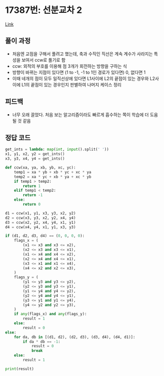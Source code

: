 # 17387번: 선분교차 2
[Link](https://www.acmicpc.net/problem/17387)

## 풀이 과정
* 처음엔 교점을 구해서 풀려고 했는데, 축과 수직인 직선은 계속 계수가 사라지는 특성을 보여서 ccw로 풀기로 함
* ccw: 외적의 부호를 이용해 점 3개가 회전하는 방향을 구하는 식
 * 방향이 바뀌는 지점이 있다면 (1 to -1, -1 to 1인 경로가 있다면) 0, 없다면 1
* 이때 네개의 점이 모두 일직선상에 있다면 L1사이에 L2의 끝점이 있는 경우와 L2사이에 L1의 끝점이 있는 경우인지 판별하여 나머지 케이스 정리

## 피드백
* 너무 오래 끌었다. 처음 보는 알고리즘이라도 빠르게 흡수하는 쪽이 학습에 더 도움될 것 같음

## 정답 코드
```python
get_ints = lambda: map(int, input().split(' '))
x1, y1, x2, y2 = get_ints()
x3, y3, x4, y4 = get_ints()

def ccw(xa, ya, xb, yb, xc, yc):
    temp1 = xa * yb + xb * yc + xc * ya
    temp2 = xa * yc + xb * ya + xc * yb
    if temp1 > temp2:
        return 1
    elif temp1 < temp2:
        return -1
    else:
        return 0

d1 = ccw(x1, y1, x3, y3, x2, y2)
d2 = ccw(x3, y3, x2, y2, x4, y4)
d3 = ccw(x2, y2, x4, y4, x1, y1)
d4 = ccw(x4, y4, x1, y1, x3, y3)

if (d1, d2, d3, d4) == (0, 0, 0, 0):
    flags_x = (
        (x1 <= x3 and x3 <= x2),
        (x2 <= x3 and x3 <= x1),
        (x1 <= x4 and x4 <= x2),
        (x2 <= x4 and x4 <= x1),
        (x3 <= x1 and x1 <= x4),
        (x4 <= x2 and x2 <= x3),
    )
    flags_y = (
        (y1 <= y3 and y3 <= y2),
        (y2 <= y3 and y3 <= y1),
        (y1 <= y4 and y4 <= y2),
        (y2 <= y4 and y4 <= y1),
        (y3 <= y1 and y1 <= y4),
        (y4 <= y2 and y2 <= y3),
    )
    if any(flags_x) and any(flags_y):
        result = 1
    else:
        result = 0
else:
    for da, db in [(d1, d2), (d2, d3), (d3, d4), (d4, d1)]:
        if da * db == -1:
            result = 0
            break
    else:
        result = 1

print(result)
```
